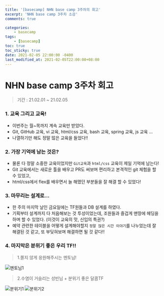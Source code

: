 ```yaml
---
title: '[basecamp] NHN base camp 3주차의 회고'
excerpt: 'NHN base camp 3주차 소감'
comments: true

categories:
    - basecamp
tags:
    - [basecamp]
toc: true
toc_sticky: true
date: 2021-02-05 22:00:00 -0400
last_modified_at: 2021-02-05T22:00:00+08:00
---
```


# NHN base camp 3주차 회고

> 기간 : 21.02.01 ~ 21.02.05

### 1. 교육 그리고 교육!

-   이번주는 월~목까지 계속 교육만 받았다.
-   Git, GitHub 교육, vi 교육, html/css 교육, bash 교육, spring 교육, js 교육 ...
-   나열하기만 해도 정말 많은 교육을 들었다!!

### 2. 가장 기억에 남는 것은?

-   물론 다 정말 소중한 교육이었지만 `Git교육`과 `html/css` 교육이 제일 기억에 남는다!
-   Git 교육에서는 새로운 툴을 배우고 PR도 써보며 편리하고 본격적인 git 체험을 할 수 있었고,
-   html/css에서 flex를 배우면서 늘 해맸던 부분들을 잘 해결 할 수 있었다!

### 3. 마무리는 설계로...

-   한 주의 마지막 날인 금요일에는 TF원들과 DB 설계를 하였다.
-   기획부터 설계까지 다 처음해보는 것 투성이었는데, 조원들과 즐겁게 맨땅에 헤딩을 하며 할 수 있었다. (이것이 교육의 맛, 신입의 특권?)
-   예약 관련한 테이블을 어떻게 설계해야할지 `정말 많은 시간 이야기`를 나누었는데 잘 해결된 것 같고, 또 부딪혀보며 해결하면 될 것 같다!!

### 4. 마지막은 분위기 좋은 우리 TF!!

> 1.쫄지 않게 응원해주시는 멘토님!

![멘토님1](https://user-images.githubusercontent.com/51807128/107030697-59ba6100-67f4-11eb-9767-dc84d4241388.JPG)

> 2.수염이 거슬리는 성빈님 + 분위기 좋은 달콤TF

![분위기1](https://user-images.githubusercontent.com/51807128/107030699-5a52f780-67f4-11eb-9d5f-ec294a31a026.JPG)
![분위기2](https://user-images.githubusercontent.com/51807128/107030700-5aeb8e00-67f4-11eb-91c4-143e42be64c8.JPG)
